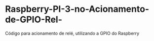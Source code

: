 # Raspberry-PI-3-no-Acionamento-de-GPIO-Rel-
Código para acionamento de relé, utilizando a GPIO do Raspberry
